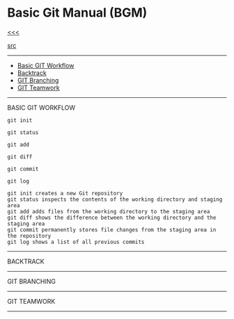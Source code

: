 
Basic Git Manual (BGM)
======

[<<<](https://github.com/ttltrk/PRG/blob/master/MANUALS.MD)

[src](https://git-scm.com/book/en/v2)

---

* <a href="">Basic GIT Workflow</a>
* <a href="">Backtrack</a>
* <a href="">GIT Branching</a>
* <a href="">GIT Teamwork</a>

---

BASIC GIT WORKFLOW

```
git init
```

```
git status
```

```
git add
```

```
git diff
```

```
git commit
```

```
git log
```

```
git init creates a new Git repository
git status inspects the contents of the working directory and staging area
git add adds files from the working directory to the staging area
git diff shows the difference between the working directory and the staging area
git commit permanently stores file changes from the staging area in the repository
git log shows a list of all previous commits
```

---

BACKTRACK

---

GIT BRANCHING

---

GIT TEAMWORK

---
